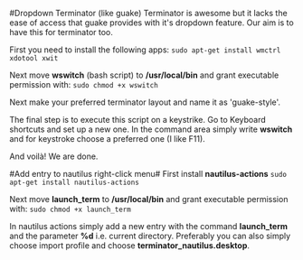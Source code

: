 #Dropdown Terminator (like guake)
Terminator is awesome but it lacks the ease of access that guake provides with it's dropdown feature. Our aim is to have this for terminator too.

First you need to install the following apps:
`sudo apt-get install wmctrl xdotool xwit`

Next move __wswitch__ (bash script) to __/usr/local/bin__ and grant executable permission with:
`sudo chmod +x wswitch`

Next make your preferred terminator layout and name it as 'guake-style'.

The final step is to execute this script on a keystrike. Go to Keyboard shortcuts and set up a new one. In the command area simply write __wswitch__ and for keystroke choose a preferred one (I like F11).

And voilà! We are done.

#Add entry to nautilus right-click menu#
First install __nautilus-actions__
`sudo apt-get install nautilus-actions`

Next move __launch_term__ to __/usr/local/bin__ and grant executable permission with:
`sudo chmod +x launch_term`

In nautilus actions simply add a new entry with the command __launch_term__ and the parameter __%d__ i.e. current directory.
Preferably you can also simply choose import profile and choose __terminator_nautilus.desktop__.
